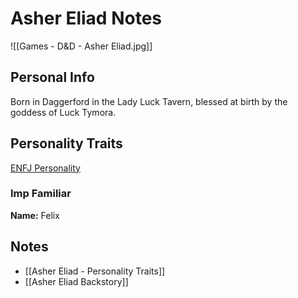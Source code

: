 
# Asher Eliad Notes
![[Games - D&D - Asher Eliad.jpg]]


## Personal Info
Born in Daggerford in the Lady Luck Tavern, blessed at birth by the goddess of Luck Tymora. 


## Personality Traits
[ENFJ Personality](https://www.16personalities.com/enfj-personality)



### Imp Familiar
**Name:** Felix


## Notes
 - [[Asher Eliad - Personality Traits]]
 - [[Asher Eliad Backstory]]